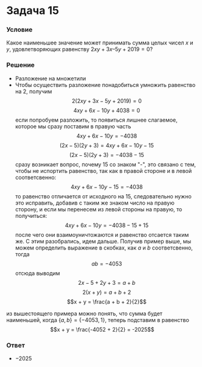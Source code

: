 # Задача 15

### Условие
Какое наименьшее значение может принимать сумма целых чисел $x$ и $y$, удовлетворяющих равенству $2xy+3x–5y+2019=0$?

### Решение
- Разложение на множетили
- Чтобы осуществить разложение понадобиться умножить равенство на 2, получим $$2(2xy + 3x-5y+2019) = 0$$ $$4xy + 6x - 10y + 4038 = 0$$ если попробуем разложить, то появиться лишнее слагаемое, которое мы сразу поставим в правую часть $$4xy + 6x - 10y = -4038$$ $$(2x-5)(2y+3) = 4xy +6x -10y - 15$$ $$(2x-5)(2y+3) = -4038 - 15$$
сразу возникает вопрос, почему $15$ со знаком "-", это связано с тем, чтобы не испортить равенство, так как в правой стороне и в левой соответсвенно: $$4xy +6x -10y - 15 = -4038$$ то равенство отличается от исходного на $15$, следовательно нужно это исправить, добавив с таким же знаком число на правую сторону, и если мы перенесем из левой стороны на правую, то получиться:
$$4xy + 6x - 10y = -4038 - 15 + 15$$
после чего они взаимоуничтожаются и равенство отсается таким же. С этим разобрались, идем дальше. Получив пример выше, мы можем определить выражение в скобках, как $a$ и $b$ соответсвенно, тогда
$$ab = -4053$$
отсюда выводим
$$2x - 5 + 2y + 3 = a + b$$
$$2(x + y) = a + b + 2$$
$$x + y = \frac{a + b + 2}{2}$$

из вышестоящего примера можно понять, что сумма будет наименьшей, когда $\{a,b\} = \{-4053, 1\}$, теперь подставим в равенство
$$x + y = \frac{-4052 + 2}{2} = -2025$$


### Ответ 
- $-2025$